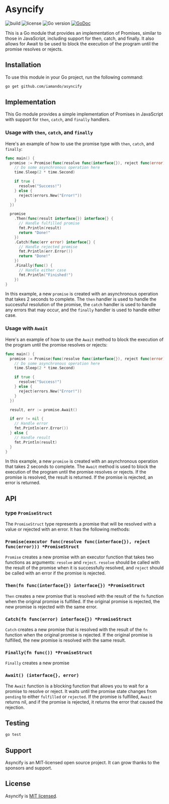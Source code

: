 # Asyncify

![build](https://github.com/iamando/asyncify/workflows/build/badge.svg)
![license](https://img.shields.io/github/license/iamando/asyncify?color=success)
![Go version](https://img.shields.io/github/go-mod/go-version/iamando/asyncify)
[![GoDoc](https://godoc.org/github.com/iamando/asyncify?status.svg)](https://godoc.org/github.com/iamando/asyncify)

This is a Go module that provides an implementation of Promises, similar to those in JavaScript, including support for then, catch, and finally. It also allows for Await to be used to block the execution of the program until the promise resolves or rejects.

## Installation

To use this module in your Go project, run the following command:

```bash
go get github.com/iamando/asyncify
```

## Implementation

This Go module provides a simple implementation of Promises in JavaScript with support for `then`, `catch`, and `finally` handlers.

### Usage with `then`, `catch`, and `finally`

Here's an example of how to use the promise type with `then`, `catch`, and `finally`:

```go
func main() {
  promise := Promise(func(resolve func(interface{}), reject func(error)) {
    // Do some asynchronous operation here
    time.Sleep(2 * time.Second)

    if true {
      resolve("Success!")
    } else {
      reject(errors.New("Error!"))
    }
  })

  promise
    .Then(func(result interface{}) interface{} {
      // Handle fulfilled promise
      fmt.Println(result)
      return "Done!"
    })
    .Catch(func(err error) interface{} {
      // Handle rejected promise
      fmt.Println(err.Error())
      return "Done!"
    })
    .Finally(func() {
      // Handle either case
      fmt.Println("Finished!")
    })
}
```

In this example, a new `promise` is created with an asynchronous operation that takes 2 seconds to complete. The `then` handler is used to handle the successful resolution of the promise, the `catch` handler is used to handle any errors that may occur, and the `finally` handler is used to handle either case.

### Usage with `Await`

Here's an example of how to use the `Await` method to block the execution of the program until the promise resolves or rejects:

```go
func main() {
  promise := Promise(func(resolve func(interface{}), reject func(error)) {
    // Do some asynchronous operation here
    time.Sleep(2 * time.Second)

    if true {
      resolve("Success!")
    } else {
      reject(errors.New("Error!"))
    }
  })

  result, err := promise.Await()

  if err != nil {
    // Handle error
    fmt.Println(err.Error())
  } else {
    // Handle result
    fmt.Println(result)
  }
}
```

In this example, a new `promise` is created with an asynchronous operation that takes 2 seconds to complete. The `Await` method is used to block the execution of the program until the promise resolves or rejects. If the promise is resolved, the result is returned. If the promise is rejected, an error is returned.

## API

### type `PromiseStruct`

The `PromiseStruct` type represents a promise that will be resolved with a value or rejected with an error. It has the following methods:

### `Promise(executor func(resolve func(interface{}), reject func(error))) *PromiseStruct`

`Promise` creates a new promise with an executor function that takes two functions as arguments: `resolve` and `reject`. `resolve` should be called with the result of the promise when it is successfully resolved, and `reject` should be called with an error if the promise is rejected.

### `Then(fn func(interface{}) interface{}) *PromiseStruct`

`Then` creates a new promise that is resolved with the result of the `fn` function when the original promise is fulfilled. If the original promise is rejected, the new promise is rejected with the same error.

### `Catch(fn func(error) interface{}) *PromiseStruct`

`Catch` creates a new promise that is resolved with the result of the `fn` function when the original promise is rejected. If the original promise is fulfilled, the new promise is resolved with the same result.

### `Finally(fn func()) *PromiseStruct`

`Finally` creates a new promise

### `Await() (interface{}, error)`

The `Await` function is a blocking function that allows you to wait for a promise to resolve or reject. It waits until the promise state changes from `pending` to either `fulfilled` or `rejected`. If the promise is fulfilled, `Await` returns nil, and if the promise is rejected, it returns the error that caused the rejection.

## Testing

```bash
go test
```

## Support

Asyncify is an MIT-licensed open source project. It can grow thanks to the sponsors and support.

## License

Asyncify is [MIT licensed](LICENSE).
